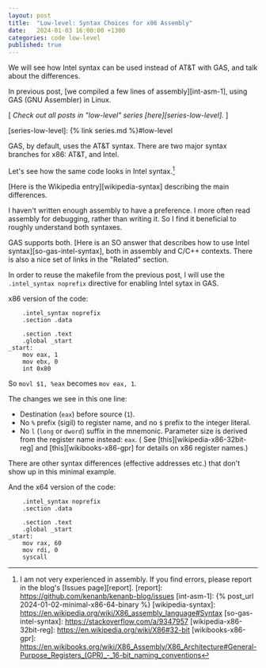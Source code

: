```yaml
---
layout: post
title:  "Low-level: Syntax Choices for x86 Assembly"
date:   2024-01-03 16:00:00 +1300
categories: code low-level
published: true
---
```


We will see how Intel syntax can be used instead of AT&T with GAS, and talk about the differences.

In previous post, [we compiled a few lines of assembly][int-asm-1], using GAS (GNU Assembler) in Linux.

[ *Check out all posts in "low-level" series [here][series-low-level].* ]

[series-low-level]: {% link series.md %}#low-level

GAS, by default, uses the AT&T syntax. There are two major syntax branches for x86: AT&T, and Intel.

Let's see how the same code looks in Intel syntax.[^1]

[Here is the Wikipedia entry][wikipedia-syntax] describing the main differences.

 I haven't written enough assembly to have a preference. I more often read assembly for debugging, rather than writing it. So I find it beneficial to roughly understand both syntaxes.

GAS supports both. [Here is an SO answer that describes how to use Intel syntax][so-gas-intel-syntax], both in assembly and C/C++ contexts. There is also a nice set of links in the "Related" section.

In order to reuse the makefile from the previous post, I will use the `.intel_syntax noprefix` directive for enabling Intel sytax in GAS.

x86 version of the code:
```
    .intel_syntax noprefix
    .section .data

    .section .text
    .global _start
_start:
    mov eax, 1
    mov ebx, 0
    int 0x80
```

So `movl $1, %eax` becomes `mov eax, 1`.

The changes we see in this one line:
- Destination (`eax`) before source (`1`).
- No `%` prefix (sigil) to register name, and no `$` prefix to the integer literal.
- No `l` (`long` or `dword`) suffix in the mnemonic. Parameter size is derived from the register name instead: `eax`. ( See [this][wikipedia-x86-32bit-reg] and [this][wikibooks-x86-gpr] for details on x86 register names.)

There are other syntax differences (effective addresses etc.) that don't show up in this minimal example.

And the x64 version of the code:
```
    .intel_syntax noprefix
    .section .data

    .section .text
    .global _start
_start:
    mov rax, 60
    mov rdi, 0
    syscall
```

[^1]: I am not very experienced in assembly. If you find errors, please report in the blog's [Issues page][report].
[report]: https://github.com/kenanb/kenanb-blog/issues
[int-asm-1]: {% post_url 2024-01-02-minimal-x86-64-binary %}
[wikipedia-syntax]: https://en.wikipedia.org/wiki/X86_assembly_language#Syntax
[so-gas-intel-syntax]: https://stackoverflow.com/a/9347957
[wikipedia-x86-32bit-reg]: https://en.wikipedia.org/wiki/X86#32-bit
[wikibooks-x86-gpr]: https://en.wikibooks.org/wiki/X86_Assembly/X86_Architecture#General-Purpose_Registers_(GPR)_-_16-bit_naming_conventions
